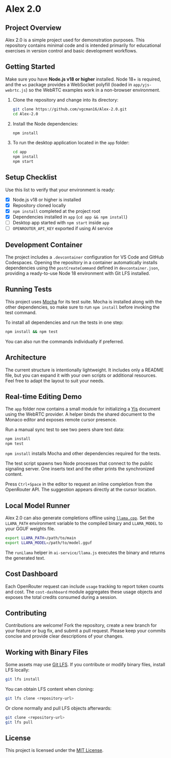 # Alex 2.0

## Project Overview

Alex 2.0 is a simple project used for demonstration purposes. This repository contains minimal code and is intended primarily for educational exercises in version control and basic development workflows.

## Getting Started

Make sure you have **Node.js v18 or higher** installed. Node 18+ is required,
and the `ws` package provides a WebSocket polyfill (loaded in
`app/yjs-webrtc.js`) so the WebRTC examples work in a non-browser environment.

1. Clone the repository and change into its directory:
   ```bash
   git clone https://github.com/vgcman16/Alex-2.0.git
   cd Alex-2.0
   ```
2. Install the Node dependencies:
   ```bash
   npm install
   ```

3. To run the desktop application located in the `app` folder:
   ```bash
   cd app
   npm install
   npm start
   ```

## Setup Checklist

Use this list to verify that your environment is ready:

- [x] Node.js v18 or higher is installed
- [x] Repository cloned locally
- [x] `npm install` completed at the project root
- [x] Dependencies installed in `app` (`cd app && npm install`)
- [ ] Desktop app started with `npm start` inside `app`
- [ ] `OPENROUTER_API_KEY` exported if using AI service

## Development Container

The project includes a `.devcontainer` configuration for VS Code and GitHub Codespaces.
Opening the repository in a container automatically installs dependencies using
the `postCreateCommand` defined in `devcontainer.json`, providing a ready-to-use
Node 18 environment with Git LFS installed.

## Running Tests

This project uses [Mocha](https://mochajs.org/) for its test suite. Mocha is
installed along with the other dependencies, so make sure to run `npm install`
before invoking the test command.

To install all dependencies and run the tests in one step:

```bash
npm install && npm test
```

You can also run the commands individually if preferred.

## Architecture

The current structure is intentionally lightweight. It includes only a README file, but you can expand it with your own scripts or additional resources. Feel free to adapt the layout to suit your needs.

## Real-time Editing Demo

The `app` folder now contains a small module for initializing a [Yjs](https://yjs.dev/) document using the WebRTC provider. A helper binds the shared document to the Monaco editor and exposes remote cursor presence.

Run a manual sync test to see two peers share text data:

```bash
npm install
npm test
```

`npm install` installs Mocha and other dependencies required for the tests.

The test script spawns two Node processes that connect to the public signaling server. One inserts text and the other prints the synchronized content.

Press `Ctrl+Space` in the editor to request an inline completion from the OpenRouter API. The suggestion appears directly at the cursor location.

## Local Model Runner

Alex 2.0 can also generate completions offline using [`llama.cpp`](https://github.com/ggerganov/llama.cpp). Set the `LLAMA_PATH` environment variable to the compiled binary and `LLAMA_MODEL` to your GGUF weights file.

```bash
export LLAMA_PATH=/path/to/main
export LLAMA_MODEL=/path/to/model.gguf
```

The `runLlama` helper in `ai-service/llama.js` executes the binary and returns the generated text.

## Cost Dashboard

Each OpenRouter request can include `usage` tracking to report token counts and cost.
The `cost-dashboard` module aggregates these usage objects and exposes the total
credits consumed during a session.

## Contributing

Contributions are welcome! Fork the repository, create a new branch for your feature or bug fix, and submit a pull request. Please keep your commits concise and provide clear descriptions of your changes.

## Working with Binary Files

Some assets may use [Git LFS](https://git-lfs.com/). If you contribute or modify binary files, install LFS locally:

```bash
git lfs install
```

You can obtain LFS content when cloning:

```bash
git lfs clone <repository-url>
```

Or clone normally and pull LFS objects afterwards:

```bash
git clone <repository-url>
git lfs pull
```


## License

This project is licensed under the [MIT License](LICENSE).
